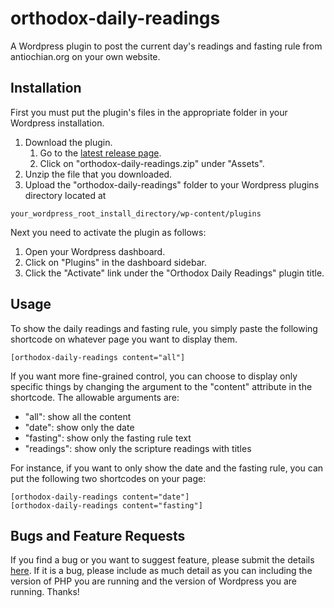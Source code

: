 # orthodox-daily-readings
A Wordpress plugin to post the current day's readings and fasting rule from antiochian.org on your own website.

## Installation
First you must put the plugin's files in the appropriate folder in your Wordpress installation.
1. Download the plugin.
    1. Go to the [latest release page](https://github.com/pschluet/orthodox-daily-readings/releases/latest).
    2. Click on "orthodox-daily-readings.zip" under "Assets".
2. Unzip the file that you downloaded.
3. Upload the "orthodox-daily-readings" folder to your Wordpress plugins directory located at 
```
your_wordpress_root_install_directory/wp-content/plugins
```
Next you need to activate the plugin as follows:
1. Open your Wordpress dashboard.
2. Click on "Plugins" in the dashboard sidebar.
3. Click the "Activate" link under the "Orthodox Daily Readings" plugin title.

## Usage
To show the daily readings and fasting rule, you simply paste the following shortcode on whatever page you want to display them.
```
[orthodox-daily-readings content="all"]
```
If you want more fine-grained control, you can choose to display only specific things by changing the argument to the "content"
attribute in the shortcode. The allowable arguments are:
- "all": show all the content
- "date": show only the date
- "fasting": show only the fasting rule text
- "readings": show only the scripture readings with titles  

For instance, if you want to only show the date and the fasting rule, you can put the following two shortcodes on your page:
```
[orthodox-daily-readings content="date"]
[orthodox-daily-readings content="fasting"]
```

## Bugs and Feature Requests
If you find a bug or you want to suggest feature, please submit the details 
[here](https://github.com/pschluet/orthodox-daily-readings/issues/new). If it is a bug, please include as much detail
as you can including the version of PHP you are running and the version of Wordpress you are running. Thanks!
